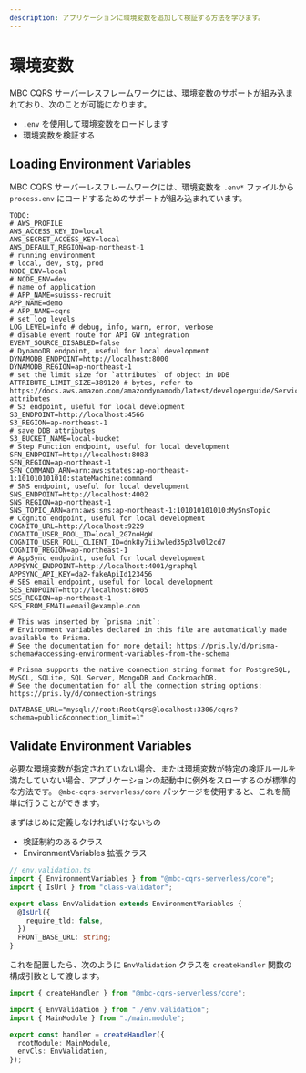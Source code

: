 ```yaml
---
description: アプリケーションに環境変数を追加して検証する方法を学びます。
---
```


# 環境変数

MBC CQRS サーバーレスフレームワークには、環境変数のサポートが組み込まれており、次のことが可能になります。

- `.env` を使用して環境変数をロードします
- 環境変数を検証する

## Loading Environment Variables

MBC CQRS サーバーレスフレームワークには、環境変数を `.env*` ファイルから `process.env` にロードするためのサポートが組み込まれています。

```
TODO:
# AWS_PROFILE
AWS_ACCESS_KEY_ID=local
AWS_SECRET_ACCESS_KEY=local
AWS_DEFAULT_REGION=ap-northeast-1
# running environment
# local, dev, stg, prod
NODE_ENV=local
# NODE_ENV=dev
# name of application
# APP_NAME=suisss-recruit
APP_NAME=demo
# APP_NAME=cqrs
# set log levels
LOG_LEVEL=info # debug, info, warn, error, verbose
# disable event route for API GW integration
EVENT_SOURCE_DISABLED=false
# DynamoDB endpoint, useful for local development
DYNAMODB_ENDPOINT=http://localhost:8000
DYNAMODB_REGION=ap-northeast-1
# set the limit size for `attributes` of object in DDB
ATTRIBUTE_LIMIT_SIZE=389120 # bytes, refer to https://docs.aws.amazon.com/amazondynamodb/latest/developerguide/ServiceQuotas.html#limits-attributes
# S3 endpoint, useful for local development
S3_ENDPOINT=http://localhost:4566
S3_REGION=ap-northeast-1
# save DDB attributes
S3_BUCKET_NAME=local-bucket
# Step Function endpoint, useful for local development
SFN_ENDPOINT=http://localhost:8083
SFN_REGION=ap-northeast-1
SFN_COMMAND_ARN=arn:aws:states:ap-northeast-1:101010101010:stateMachine:command
# SNS endpoint, useful for local development
SNS_ENDPOINT=http://localhost:4002
SNS_REGION=ap-northeast-1
SNS_TOPIC_ARN=arn:aws:sns:ap-northeast-1:101010101010:MySnsTopic
# Cognito endpoint, useful for local development
COGNITO_URL=http://localhost:9229
COGNITO_USER_POOL_ID=local_2G7noHgW
COGNITO_USER_POLL_CLIENT_ID=dnk8y7ii3wled35p3lw0l2cd7
COGNITO_REGION=ap-northeast-1
# AppSync endpoint, useful for local development
APPSYNC_ENDPOINT=http://localhost:4001/graphql
APPSYNC_API_KEY=da2-fakeApiId123456
# SES email endpoint, useful for local development
SES_ENDPOINT=http://localhost:8005
SES_REGION=ap-northeast-1
SES_FROM_EMAIL=email@example.com

# This was inserted by `prisma init`:
# Environment variables declared in this file are automatically made available to Prisma.
# See the documentation for more detail: https://pris.ly/d/prisma-schema#accessing-environment-variables-from-the-schema

# Prisma supports the native connection string format for PostgreSQL, MySQL, SQLite, SQL Server, MongoDB and CockroachDB.
# See the documentation for all the connection string options: https://pris.ly/d/connection-strings

DATABASE_URL="mysql://root:RootCqrs@localhost:3306/cqrs?schema=public&connection_limit=1"
```

## Validate Environment Variables

必要な環境変数が指定されていない場合、または環境変数が特定の検証ルールを満たしていない場合、アプリケーションの起動中に例外をスローするのが標準的な方法です。 `@mbc-cqrs-serverless/core` パッケージを使用すると、これを簡単に行うことができます。

まずはじめに定義しなければいけないもの

- 検証制約のあるクラス
- EnvironmentVariables 拡張クラス

```ts
// env.validation.ts
import { EnvironmentVariables } from "@mbc-cqrs-serverless/core";
import { IsUrl } from "class-validator";

export class EnvValidation extends EnvironmentVariables {
  @IsUrl({
    require_tld: false,
  })
  FRONT_BASE_URL: string;
}
```

これを配置したら、次のように `EnvValidation` クラスを `createHandler` 関数の構成引数として渡します。

```ts
import { createHandler } from "@mbc-cqrs-serverless/core";

import { EnvValidation } from "./env.validation";
import { MainModule } from "./main.module";

export const handler = createHandler({
  rootModule: MainModule,
  envCls: EnvValidation,
});
```

